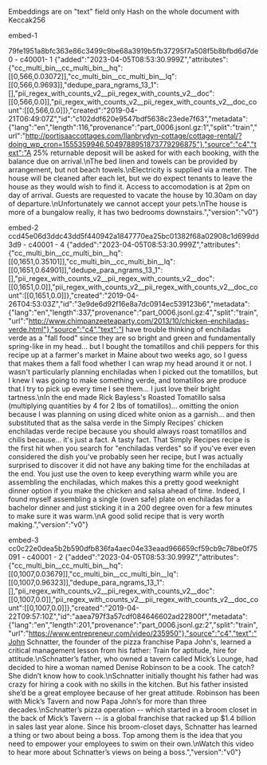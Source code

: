 Embeddings are on "text" field only
Hash on the whole document with Keccak256

embed-1 

79fe1951a8bfc363e86c3499c9be68a3919b5fb37295f7a508f5b8bfbd6d7de0 - c40001- 1
{"added":"2023-04-05T08:53:30.999Z","attributes":{"cc_multi_bin__cc_multi_bin__hq":[[0,566,0.03072]],"cc_multi_bin__cc_multi_bin__lq":[[0,566,0.9693]],"dedupe_para_ngrams_13_1":[],"pii_regex_with_counts_v2__pii_regex_with_counts_v2__doc":[[0,566,0.0]],"pii_regex_with_counts_v2__pii_regex_with_counts_v2__doc_count":[[0,566,0.0]]},"created":"2019-04-21T06:49:07Z","id":"c102ddf620e9547bdf5638c23ede7f63","metadata":{"lang":"en","length":116,"provenance":"part_0006.jsonl.gz:1","split":"train","url":"http://portisaaccottages.com/llanbrydyn-cottage/cottage-rental/?doing_wp_cron=1555359946.5049788951873779296875"},"source":"c4","text":"A 25% returnable deposit will be asked for with each booking, with the balance due on arrival.\nThe bed linen and towels can be provided by arrangement, but not beach towels.\nElectricity is supplied via a meter. The house will be cleaned after each let, but we do expect tenants to leave the house as they would wish to find it. Access to accomodation is at 2pm on day of arrival. Guests are requested to vacate the house by 10.30am on day of departure.\nUnfortunately we cannot accept your pets.\nThe house is more of a bungalow really, it has two bedrooms downstairs.","version":"v0"}




embed-2
ccd45e06d3ddc43dd5f440942a1847770ea25bc01382f68a02908c1d699dd3d9 - c40001 - 4
{"added":"2023-04-05T08:53:30.999Z","attributes":{"cc_multi_bin__cc_multi_bin__hq":[[0,1651,0.35101]],"cc_multi_bin__cc_multi_bin__lq":[[0,1651,0.64901]],"dedupe_para_ngrams_13_1":[],"pii_regex_with_counts_v2__pii_regex_with_counts_v2__doc":[[0,1651,0.0]],"pii_regex_with_counts_v2__pii_regex_with_counts_v2__doc_count":[[0,1651,0.0]]},"created":"2019-04-26T04:53:03Z","id":"3e9de6d92f16e8a7dc0914ec539123b6","metadata":{"lang":"en","length":337,"provenance":"part_0006.jsonl.gz:4","split":"train","url":"http://www.chimpanzeeteaparty.com/2013/10/chicken-enchiladas-verde.html"},"source":"c4","text":"I have trouble thinking of enchiladas verde as a \"fall food\" since they are so bright and green and fundamentally spring-like in my head... but I bought the tomatillos and chili peppers for this recipe up at a farmer's market in Maine about two weeks ago, so I guess that makes them a fall food whether I can wrap my head around it or not. I wasn't particularly planning enchiladas when I picked out the tomatillos, but I knew I was going to make something verde, and tomatillos are produce that I try to pick up every time I see them... I just love their bright tartness.\nIn the end made Rick Bayless's Roasted Tomatillo salsa (multiplying quantities by 4 for 2 lbs of tomatillos)... omitting the onion because I was planning on using diced white onion as a garnish... and then substituted that as the salsa verde in the Simply Recipes' chicken enchiladas verde recipe because you should always roast tomatillos and chilis because... it's just a fact. A tasty fact. That Simply Recipes recipe is the first hit when you search for \"enchiladas verdes\" so if you've ever even considered the dish you've probably seen her recipe, but I was actually surprised to discover it did not have any baking time for the enchiladas at the end. You just use the oven to keep everything warm while you are assembling the enchiladas, which makes this a pretty good weeknight dinner option if you make the chicken and salsa ahead of time. Indeed, I found myself assembling a single (oven safe) plate on enchiladas for a bachelor dinner and just sticking it in a 200 degree oven for a few minutes to make sure it was warm.\nA good solid recipe that is very worth making.","version":"v0"}



embed-3
cc0c22e0dea5b2b590dfb836fa4aec04e33eaad966659cf59cb9c78be0f75091 - c40001 - 2
{"added":"2023-04-05T08:53:30.999Z","attributes":{"cc_multi_bin__cc_multi_bin__hq":[[0,1007,0.03679]],"cc_multi_bin__cc_multi_bin__lq":[[0,1007,0.96323]],"dedupe_para_ngrams_13_1":[],"pii_regex_with_counts_v2__pii_regex_with_counts_v2__doc":[[0,1007,0.0]],"pii_regex_with_counts_v2__pii_regex_with_counts_v2__doc_count":[[0,1007,0.0]]},"created":"2019-04-22T09:57:10Z","id":"aaea797f3a57cdf084646602ad22800f","metadata":{"lang":"en","length":201,"provenance":"part_0006.jsonl.gz:2","split":"train","url":"https://www.entrepreneur.com/video/235950"},"source":"c4","text":"John Schnatter, the founder of the pizza franchise Papa John's, learned a critical management lesson from his father: Train for aptitude, hire for attitude.\nSchnatter’s father, who owned a tavern called Mick’s Lounge, had decided to hire a woman named Denise Robinson to be a cook. The catch? She didn’t know how to cook.\nSchnatter initially thought his father had was crazy for hiring a cook with no skills in the kitchen. But his father insisted she’d be a great employee because of her great attitude. Robinson has been with Mick’s Tavern and now Papa John’s for more than three decades.\nSchnatter’s pizza operation -- which started in a broom closet in the back of Mick’s Tavern -- is a global franchise that racked up $1.4 billion in sales last year alone. Since his broom-closet days, Schnatter has learned a thing or two about being a boss. Top among them is the idea that you need to empower your employees to swim on their own.\nWatch this video to hear more about Schnatter’s views on being a boss.","version":"v0"}

